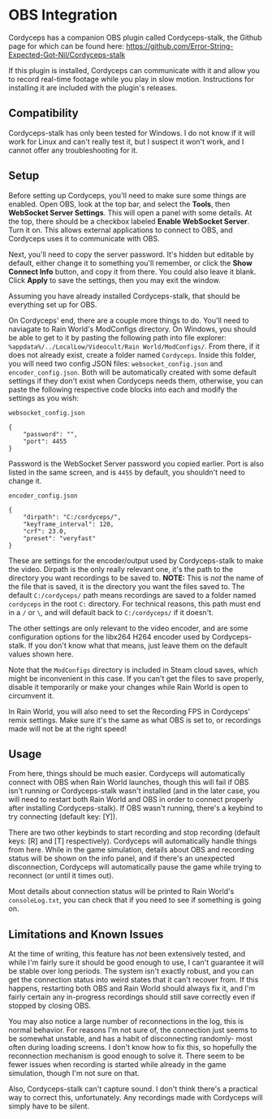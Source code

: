 # OBS Integration
Cordyceps has a companion OBS plugin called Cordyceps-stalk, the Github page for which can be found here: https://github.com/Error-String-Expected-Got-Nil/Cordyceps-stalk

If this plugin is installed, Cordyceps can communicate with it and allow you to record real-time footage while you play in slow motion. Instructions for installing it are included with the plugin's releases.

## Compatibility
Cordyceps-stalk has only been tested for Windows. I do not know if it will work for Linux and can't really test it, but I suspect it won't work, and I cannot offer any troubleshooting for it.

## Setup
Before setting up Cordyceps, you'll need to make sure some things are enabled. Open OBS, look at the top bar, and select the **Tools**, then **WebSocket Server Settings**. This will open a panel with some details. At the top, there should be a checkbox labeled **Enable WebSocket Server**. Turn it on. This allows external applications to connect to OBS, and Cordyceps uses it to communicate with OBS.

Next, you'll need to copy the server password. It's hidden but editable by default, either change it to something you'll remember, or click the **Show Connect Info** button, and copy it from there. You could also leave it blank. Click **Apply** to save the settings, then you may exit the window.

Assuming you have already installed Cordyceps-stalk, that should be everything set up for OBS.

On Cordyceps' end, there are a couple more things to do. You'll need to naviagate to Rain World's ModConfigs directory. On Windows, you should be able to get to it by pasting the following path into file explorer: `%appdata%/../LocalLow/Videocult/Rain World/ModConfigs/`. From there, if it does not already exist, create a folder named `Cordyceps`. Inside this folder, you will need two config JSON files: `websocket_config.json` and `encoder_config.json`. Both will be automatically created with some default settings if they don't exist when Cordyceps needs them, otherwise, you can paste the following respective code blocks into each and modify the settings as you wish:

`websocket_config.json`
```
{
    "password": "",
    "port": 4455
}
```

Password is the WebSocket Server password you copied earlier. Port is also listed in the same screen, and is `4455` by default, you shouldn't need to change it.

`encoder_config.json`
```
{
    "dirpath": "C:/cordyceps/",
    "keyframe_interval": 120,
    "crf": 23.0,
    "preset": "veryfast"
}
```

These are settings for the encoder/output used by Cordyceps-stalk to make the video. Dirpath is the only really relevant one, it's the path to the directory you want recordings to be saved to. **NOTE:** This is *not* the name of the file that is saved, it is the directory you want the files saved to. The default `C:/cordyceps/` path means recordings are saved to a folder named `cordyceps` in the root `C:` directory. For technical reasons, this path must end in a `/` or `\`, and will default back to `C:/cordyceps/` if it doesn't.

The other settings are only relevant to the video encoder, and are some configuration options for the libx264 H264 encoder used by Cordyceps-stalk. If you don't know what that means, just leave them on the default values shown here.

Note that the `ModConfigs` directory is included in Steam cloud saves, which might be inconvenient in this case. If you can't get the files to save properly, disable it temporarily or make your changes while Rain World is open to circumvent it.

In Rain World, you will also need to set the Recording FPS in Cordyceps' remix settings. Make sure it's the same as what OBS is set to, or recordings made will not be at the right speed!

## Usage
From here, things should be much easier. Cordyceps will automatically connect with OBS when Rain World launches, though this will fail if OBS isn't running or Cordyceps-stalk wasn't installed (and in the later case, you will need to restart both Rain World and OBS in order to connect properly after installing Cordyceps-stalk). If OBS wasn't running, there's a keybind to try connecting (default key: \[Y\]).

There are two other keybinds to start recording and stop recording (default keys: \[R\] and \[T\] respectively). Cordyceps will automatically handle things from here. While in the game simulation, details about OBS and recording status will be shown on the info panel, and if there's an unexpected disconnection, Cordyceps will automatically pause the game while trying to reconnect (or until it times out).

Most details about connection status will be printed to Rain World's `consoleLog.txt`, you can check that if you need to see if something is going on.

## Limitations and Known Issues
At the time of writing, this feature has *not* been extensively tested, and while I'm fairly sure it should be good enough to use, I can't guarantee it will be stable over long periods. The system isn't exactly robust, and you can get the connection status into weird states that it can't recover from. If this happens, restarting both OBS and Rain World should always fix it, and I'm fairly certain any in-progress recordings should still save correctly even if stopped by closing OBS.

You may also notice a large number of reconnections in the log, this is normal behavior. For reasons I'm not sure of, the connection just seems to be somewhat unstable, and has a habit of disconnecting randomly- most often during loading screens. I don't know how to fix this, so hopefully the reconnection mechanism is good enough to solve it. There seem to be fewer issues when recording is started while already in the game simulation, though I'm not sure on that.

Also, Cordyceps-stalk can't capture sound. I don't think there's a practical way to correct this, unfortunately. Any recordings made with Cordyceps will simply have to be silent.
